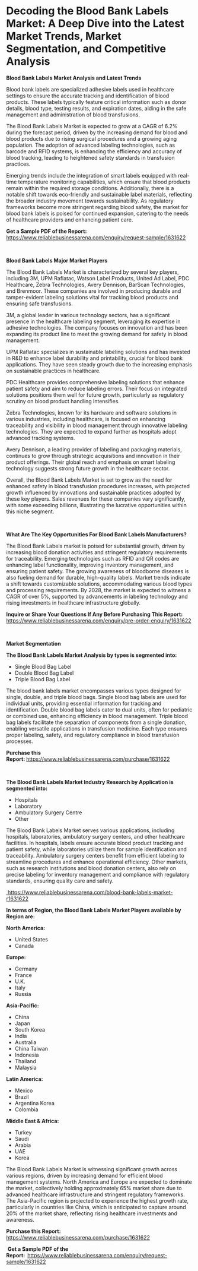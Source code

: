 <p><h1>Decoding the Blood Bank Labels Market: A Deep Dive into the Latest Market Trends, Market Segmentation, and Competitive Analysis</h1></p><p><strong>Blood Bank Labels Market Analysis and Latest Trends</strong></p>
<p><p>Blood bank labels are specialized adhesive labels used in healthcare settings to ensure the accurate tracking and identification of blood products. These labels typically feature critical information such as donor details, blood type, testing results, and expiration dates, aiding in the safe management and administration of blood transfusions.</p><p>The Blood Bank Labels Market is expected to grow at a CAGR of 6.2% during the forecast period, driven by the increasing demand for blood and blood products due to rising surgical procedures and a growing aging population. The adoption of advanced labeling technologies, such as barcode and RFID systems, is enhancing the efficiency and accuracy of blood tracking, leading to heightened safety standards in transfusion practices.</p><p>Emerging trends include the integration of smart labels equipped with real-time temperature monitoring capabilities, which ensure that blood products remain within the required storage conditions. Additionally, there is a notable shift towards eco-friendly and sustainable label materials, reflecting the broader industry movement towards sustainability. As regulatory frameworks become more stringent regarding blood safety, the market for blood bank labels is poised for continued expansion, catering to the needs of healthcare providers and enhancing patient care.</p></p>
<p><strong>Get a Sample PDF of the Report:&nbsp;</strong> <a href="https://www.reliablebusinessarena.com/enquiry/request-sample/1631622?utm_campaign=2939&utm_medium=2&utm_source=Github&utm_content=ia&utm_term=13042025&utm_id=blood-bank-labels">https://www.reliablebusinessarena.com/enquiry/request-sample/1631622</a></p>
<p>&nbsp;</p>
<p><strong>Blood Bank Labels Major Market Players</strong></p>
<p><p>The Blood Bank Labels Market is characterized by several key players, including 3M, UPM Raflatac, Watson Label Products, United Ad Label, PDC Healthcare, Zebra Technologies, Avery Dennison, BarScan Technologies, and Brenmoor. These companies are involved in producing durable and tamper-evident labeling solutions vital for tracking blood products and ensuring safe transfusions.</p><p>3M, a global leader in various technology sectors, has a significant presence in the healthcare labeling segment, leveraging its expertise in adhesive technologies. The company focuses on innovation and has been expanding its product line to meet the growing demand for safety in blood management.</p><p>UPM Raflatac specializes in sustainable labeling solutions and has invested in R&D to enhance label durability and printability, crucial for blood bank applications. They have seen steady growth due to the increasing emphasis on sustainable practices in healthcare.</p><p>PDC Healthcare provides comprehensive labeling solutions that enhance patient safety and aim to reduce labeling errors. Their focus on integrated solutions positions them well for future growth, particularly as regulatory scrutiny on blood product handling intensifies.</p><p>Zebra Technologies, known for its hardware and software solutions in various industries, including healthcare, is focused on enhancing traceability and visibility in blood management through innovative labeling technologies. They are expected to expand further as hospitals adopt advanced tracking systems.</p><p>Avery Dennison, a leading provider of labeling and packaging materials, continues to grow through strategic acquisitions and innovation in their product offerings. Their global reach and emphasis on smart labeling technology suggests strong future growth in the healthcare sector.</p><p>Overall, the Blood Bank Labels Market is set to grow as the need for enhanced safety in blood transfusion procedures increases, with projected growth influenced by innovations and sustainable practices adopted by these key players. Sales revenues for these companies vary significantly, with some exceeding billions, illustrating the lucrative opportunities within this niche segment.</p></p>
<p>&nbsp;</p>
<p><strong>What Are The Key Opportunities For Blood Bank Labels Manufacturers?</strong></p>
<p><p>The Blood Bank Labels market is poised for substantial growth, driven by increasing blood donation activities and stringent regulatory requirements for traceability. Emerging technologies such as RFID and QR codes are enhancing label functionality, improving inventory management, and ensuring patient safety. The growing awareness of bloodborne diseases is also fueling demand for durable, high-quality labels. Market trends indicate a shift towards customizable solutions, accommodating various blood types and processing requirements. By 2028, the market is expected to witness a CAGR of over 5%, supported by advancements in labeling technology and rising investments in healthcare infrastructure globally.</p></p>
<p><strong>Inquire or Share Your Questions If Any Before Purchasing This Report:</strong> <a href="https://www.reliablebusinessarena.com/enquiry/pre-order-enquiry/1631622?utm_campaign=2939&utm_medium=2&utm_source=Github&utm_content=ia&utm_term=13042025&utm_id=blood-bank-labels">https://www.reliablebusinessarena.com/enquiry/pre-order-enquiry/1631622</a></p>
<p>&nbsp;</p>
<p><strong>Market Segmentation</strong></p>
<p><strong>The Blood Bank Labels Market Analysis by types is segmented into:</strong></p>
<p><ul><li>Single Blood Bag Label</li><li>Double Blood Bag Label</li><li>Triple Blood Bag Label</li></ul></p>
<p><p>The blood bank labels market encompasses various types designed for single, double, and triple blood bags. Single blood bag labels are used for individual units, providing essential information for tracking and identification. Double blood bag labels cater to dual units, often for pediatric or combined use, enhancing efficiency in blood management. Triple blood bag labels facilitate the separation of components from a single donation, enabling versatile applications in transfusion medicine. Each type ensures proper labeling, safety, and regulatory compliance in blood transfusion processes.</p></p>
<p><strong>Purchase this Report:&nbsp;</strong><a href="https://www.reliablebusinessarena.com/purchase/1631622?utm_campaign=2939&utm_medium=2&utm_source=Github&utm_content=ia&utm_term=13042025&utm_id=blood-bank-labels">https://www.reliablebusinessarena.com/purchase/1631622</a></p>
<p>&nbsp;</p>
<p><strong>The Blood Bank Labels Market Industry Research by Application is segmented into:</strong></p>
<p><ul><li>Hospitals</li><li>Laboratory</li><li>Ambulatory Surgery Centre</li><li>Other</li></ul></p>
<p><p>The Blood Bank Labels Market serves various applications, including hospitals, laboratories, ambulatory surgery centers, and other healthcare facilities. In hospitals, labels ensure accurate blood product tracking and patient safety, while laboratories utilize them for sample identification and traceability. Ambulatory surgery centers benefit from efficient labeling to streamline procedures and enhance operational efficiency. Other markets, such as research institutions and blood donation centers, also rely on precise labeling for inventory management and compliance with regulatory standards, ensuring quality care and safety.</p></p>
<p><a href="https://www.reliablebusinessarena.com/blood-bank-labels-market-r1631622?utm_campaign=2939&utm_medium=2&utm_source=Github&utm_content=ia&utm_term=13042025&utm_id=blood-bank-labels">&nbsp;https://www.reliablebusinessarena.com/blood-bank-labels-market-r1631622</a></p>
<p><strong>In terms of Region, the Blood Bank Labels Market Players available by Region are:</strong></p>
<p>
    <p> <strong> North America: </strong>
        <ul>
            <li>United States</li>
            <li>Canada</li>
        </ul>
        </p> 
    <p> <strong> Europe: </strong>
        <ul>
            <li>Germany</li>
            <li>France</li>
            <li>U.K.</li>
            <li>Italy</li>
            <li>Russia</li>
        </ul>
        </p> 
    <p> <strong> Asia-Pacific: </strong>
        <ul>
            <li>China</li>
            <li>Japan</li>
            <li>South Korea</li>
            <li>India</li>
            <li>Australia</li>
            <li>China Taiwan</li>
            <li>Indonesia</li>
            <li>Thailand</li>
            <li>Malaysia</li>
        </ul>
        </p> 
    <p> <strong> Latin America: </strong>
        <ul>
            <li>Mexico</li>
            <li>Brazil</li>
            <li>Argentina Korea</li>
            <li>Colombia</li>
        </ul>
        </p> 
    <p> <strong> Middle East & Africa: </strong>
        <ul>
            <li>Turkey</li>
            <li>Saudi</li>
            <li>Arabia</li>
            <li>UAE</li>
            <li>Korea</li>
        </ul>
    </p>
    </p>
<p><p>The Blood Bank Labels Market is witnessing significant growth across various regions, driven by increasing demand for efficient blood management systems. North America and Europe are expected to dominate the market, collectively holding approximately 65% market share due to advanced healthcare infrastructure and stringent regulatory frameworks. The Asia-Pacific region is projected to experience the highest growth rate, particularly in countries like China, which is anticipated to capture around 20% of the market share, reflecting rising healthcare investments and awareness.</p></p>
<p><strong>Purchase this Report: </strong><a href="https://www.reliablebusinessarena.com/purchase/1631622?utm_campaign=2939&utm_medium=2&utm_source=Github&utm_content=ia&utm_term=13042025&utm_id=blood-bank-labels">https://www.reliablebusinessarena.com/purchase/1631622</a></p>
<p>&nbsp;<strong>Get a Sample PDF of the Report:&nbsp;&nbsp;</strong><a href="https://www.reliablebusinessarena.com/enquiry/request-sample/1631622?utm_campaign=2939&utm_medium=2&utm_source=Github&utm_content=ia&utm_term=13042025&utm_id=blood-bank-labels">https://www.reliablebusinessarena.com/enquiry/request-sample/1631622</a></p>
<p><strong></strong></p>
<p><p></p><p></p><p></p></p>
